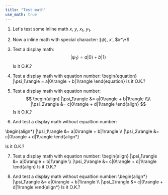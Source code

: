 ```yaml
---
title: "Test math"
use_math: true
---
```



1. Let's test some inline math $x$, $y$, $x_1$, $y_1$.

2. Now a inline math with special character: $\|\psi\rangle$, $x'$, $x^\*$

3. Test a display math:
$$
   |\psi_1\rangle = a|0\rangle + b|1\rangle
$$
Is it O.K.?

4. Test a display math with equation number:
\begin{equation}
   |\psi_1\rangle = a|0\rangle + b|1\rangle
\end{equation}
Is it O.K.?

5. Test a display math with equation number:
$$
  \begin{align}
    |\psi_1\rangle &= a|0\rangle + b|1\rangle \\\\
    |\psi_2\rangle &= c|0\rangle + d|1\rangle
  \end{align}
$$
Is it O.K.?

6. And test a display math without equaltion number:

\begin{align\*}
 \|\psi_1\rangle &= a\|0\rangle + b\|1\rangle \\\\
 \|\psi_2\rangle &= c\|0\rangle + d\|1\rangle
\end{align\*}

Is it O.K.?

7. Test a display math with equation number:
\begin{align}
    |\psi_1\rangle &= a|0\rangle + b|1\rangle \\\\
    |\psi_2\rangle &= c|0\rangle + d|1\rangle
\end{align}
Is it O.K.?

8. And test a display math without equaltion number:
\begin{align\*}
    |\psi_1\rangle &= a|0\rangle + b|1\rangle \\\\
    |\psi_2\rangle &= c|0\rangle + d|1\rangle
\end{align\*}
Is it O.K.?
